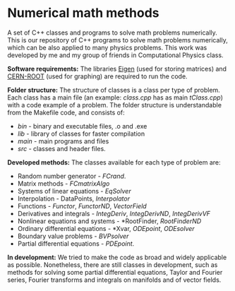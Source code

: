 # Numerical math methods
A set of C++ classes and programs to solve math problems numerically.
This is our repository of C++ programs to solve math problems numerically, which can be also applied to many physics problems. This work was developed by me and my group of friends in Computational Physics class.


**Software requirements:**
The libraries [Eigen](https://eigen.tuxfamily.org/) (used for storing matrices) and [CERN-ROOT](https://root.cern/) (used for graphing) are required to run the code.


**Folder structure:**
The structure of classes is a class per type of problem. Each class has a main file (an example: *class.cpp* has as main *tClass.cpp*) with a code example of a problem. The folder structure is understandable from the Makefile code, and consists of:

- *bin* - binary and executable files, .o and .exe
- *lib* - library of classes for faster compilation
- *main* - main programs and files
- *src* - classes and header files.


**Developed methods:**
The classes available for each type of problem are:

- Random number generator - *FCrand*.
- Matrix methods - *FCmatrixAlgo*
- Systems of linear equations - *EqSolver*
- Interpolation - DataPoints, *Interpolator*
- Functions - *Functor*, *FunctorND*, *VectorField*
- Derivatives and integrals - *IntegDeriv*, *IntegDerivND*, *IntegDerivVF*
- Nonlinear equations and systems - *RootFinder, *RootFinderND*
- Ordinary differential equations - *Xvar, *ODEpoint*, *ODEsolver*
- Boundary value problems - *BVPsolver*
- Partial differential equations - *PDEpoint*.


**In development:**
We tried to make the code as broad and widely applicable as possible. Nonetheless, there are still classes in development, such as methods for solving some partial differential equations, Taylor and Fourier series, Fourier transforms and integrals on manifolds and of vector fields.

